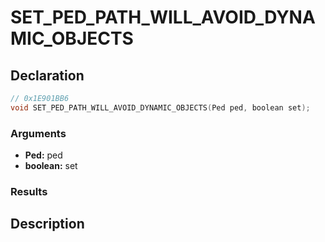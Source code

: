 # SET_PED_PATH_WILL_AVOID_DYNAMIC_OBJECTS

## Declaration
```cpp
// 0x1E901BB6
void SET_PED_PATH_WILL_AVOID_DYNAMIC_OBJECTS(Ped ped, boolean set);
```

### Arguments
- **Ped:** ped
- **boolean:** set

### Results

## Description
